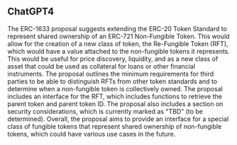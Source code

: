 ## ChatGPT4

The ERC-1633 proposal suggests extending the ERC-20 Token Standard to represent shared ownership of an ERC-721 Non-Fungible Token. This would allow for the creation of a new class of token, the Re-Fungible Token (RFT), which would have a value attached to the non-fungible tokens it represents. This would be useful for price discovery, liquidity, and as a new class of asset that could be used as collateral for loans or other financial instruments. The proposal outlines the minimum requirements for third parties to be able to distinguish RFTs from other token standards and to determine when a non-fungible token is collectively owned. The proposal includes an interface for the RFT, which includes functions to retrieve the parent token and parent token ID. The proposal also includes a section on security considerations, which is currently marked as "TBD" (to be determined). Overall, the proposal aims to provide an interface for a special class of fungible tokens that represent shared ownership of non-fungible tokens, which could have various use cases in the future.
